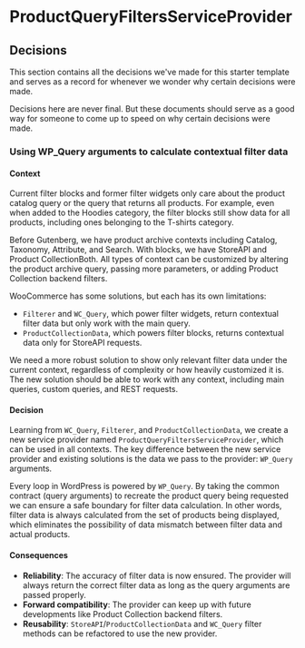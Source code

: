 # ProductQueryFiltersServiceProvider

## Decisions

This section contains all the decisions we've made for this starter template and serves as a record for whenever we wonder why certain decisions were made.

Decisions here are never final. But these documents should serve as a good way for someone to come up to speed on why certain decisions were made.

### Using WP_Query arguments to calculate contextual filter data

#### Context

Current filter blocks and former filter widgets only care about the product catalog query or the query that returns all products. For example, even when added to the Hoodies category, the filter blocks still show data for all products, including ones belonging to the T-shirts category.

Before Gutenberg, we have product archive contexts including Catalog, Taxonomy, Attribute, and Search. With blocks, we have StoreAPI and Product CollectionBoth. All types of context can be customized by altering the product archive query, passing more parameters, or adding Product Collection backend filters.

WooCommerce has some solutions, but each has its own limitations:

-   `Filterer` and `WC_Query`, which power filter widgets, return contextual filter data but only work with the main query.
-   `ProductCollectionData`, which powers filter blocks, returns contextual data only for StoreAPI requests.

We need a more robust solution to show only relevant filter data under the current context, regardless of complexity or how heavily customized it is. The new solution should be able to work with any context, including main queries, custom queries, and REST requests.

#### Decision

Learning from `WC_Query`, `Filterer`, and `ProductCollectionData`, we create a new service provider named `ProductQueryFiltersServiceProvider`, which can be used in all contexts. The key difference between the new service provider and existing solutions is the data we pass to the provider: `WP_Query` arguments.

Every loop in WordPress is powered by `WP_Query`. By taking the common contract (query arguments) to recreate the product query being requested we can ensure a safe boundary for filter data calculation. In other words, filter data is always calculated from the set of products being displayed, which eliminates the possibility of data mismatch between filter data and actual products.

#### Consequences

-   **Reliability**: The accuracy of filter data is now ensured. The provider will always return the correct filter data as long as the query arguments are passed properly.
-   **Forward compatibility**: The provider can keep up with future developments like Product Collection backend filters.
-   **Reusability**: `StoreAPI`/`ProductCollectionData` and `WC_Query` filter methods can be refactored to use the new provider.
